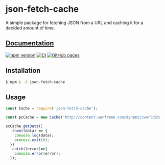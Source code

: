 # json-fetch-cache

A simple package for fetching JSON from a URL and caching it for a decided amount of time.

## [Documentation](https://matej.voboril.dev/json-fetch-cache)

[![npm version](https://badge.fury.io/js/json-fetch-cache.svg)](https://badge.fury.io/js/json-fetch-cache)
[![CI](https://github.com/TobiTenno/json-fetch-cache/actions/workflows/ci.yaml/badge.svg)](https://github.com/TobiTenno/json-fetch-cache/actions/workflows/ci.yaml)
[![GitHub pages](https://github.com/TobiTenno/json-fetch-cache/actions/workflows/docs.yaml/badge.svg)](https://github.com/TobiTenno/json-fetch-cache/actions/workflows/docs.yaml)

## Installation
```bash
$ npm i -S json-fetch-cache
```

## Usage
```js
const Cache = require('json-fetch-cache');

const pcCache = new Cache('http://content.warframe.com/dynamic/worldState.php', 10000);

pcCache.getData()
  .then((data) => {
    console.log(data);
    process.exit(0);
  })
  .catch((error)=>{
    console.error(error);
  });
```
